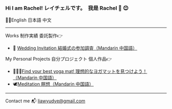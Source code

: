 ### Hi I am Rachel! レイチェルです。　我是 Rachel 👋 😊
💁‍♀️English 日本語 中文

---
Works 制作実績 委託製作👉
- 🌻 [Wedding Invitation 結婚式の参加調査（Mandarin 中国語）](https://butterfly-l.github.io/wedding/wang-wang)

My Personal Projects 自分プロジェクト 個人作品👉
- 🧘🏻‍♀️[Find your best yoga mat! 理想的なヨガマットを見つけよう！（Mandarin 中国語）](https://butterfly-l.github.io/36deg-yoga/yogatest.html) 
- 🕊[Meditation 瞑想（Mandarin 中国語）](https://butterfly-l.github.io/meditation/meditation.html) 

---
Contact me 📬 liawyudye@gmail.com

<!--
**Butterfly-L/Butterfly-L** is a ✨ _special_ ✨ repository because its `README.md` (this file) appears on your GitHub profile.

Here are some ideas to get you started:

- 🔭 I’m currently working on ...
- 🌱 I’m currently learning ...
- 👯 I’m looking to collaborate on ...
- 🤔 I’m looking for help with ...
- 💬 Ask me about ...
- 📫 How to reach me: ...
- 😄 Pronouns: ...
- ⚡ Fun fact: ...
-->
